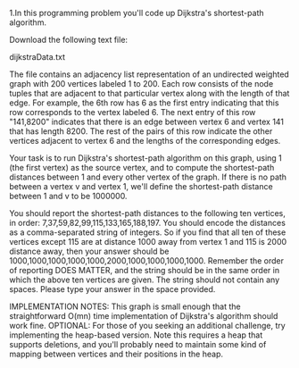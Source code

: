1.In this programming problem you'll code up Dijkstra's shortest-path algorithm.

Download the following text file:

dijkstraData.txt

The file contains an adjacency list representation of an undirected weighted graph with 200 vertices labeled 1 to 200. Each row consists of the node tuples that are adjacent to that particular vertex along with the length of that edge. For example, the 6th row has 6 as the first entry indicating that this row corresponds to the vertex labeled 6. The next entry of this row "141,8200" indicates that there is an edge between vertex 6 and vertex 141 that has length 8200. The rest of the pairs of this row indicate the other vertices adjacent to vertex 6 and the lengths of the corresponding edges.

Your task is to run Dijkstra's shortest-path algorithm on this graph, using 1 (the first vertex) as the source vertex, and to compute the shortest-path distances between 1 and every other vertex of the graph. If there is no path between a vertex v and vertex 1, we'll define the shortest-path distance between 1 and v to be 1000000.

You should report the shortest-path distances to the following ten vertices, in order: 7,37,59,82,99,115,133,165,188,197. You should encode the distances as a comma-separated string of integers. So if you find that all ten of these vertices except 115 are at distance 1000 away from vertex 1 and 115 is 2000 distance away, then your answer should be 1000,1000,1000,1000,1000,2000,1000,1000,1000,1000. Remember the order of reporting DOES MATTER, and the string should be in the same order in which the above ten vertices are given. The string should not contain any spaces. Please type your answer in the space provided.

IMPLEMENTATION NOTES: This graph is small enough that the straightforward O(mn) time implementation of Dijkstra's algorithm should work fine. OPTIONAL: For those of you seeking an additional challenge, try implementing the heap-based version. Note this requires a heap that supports deletions, and you'll probably need to maintain some kind of mapping between vertices and their positions in the heap.
